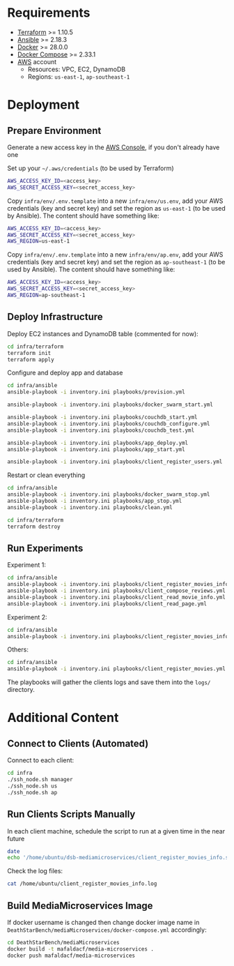 # Requirements

- [Terraform](https://developer.hashicorp.com/terraform/install) >= 1.10.5
- [Ansible](https://docs.ansible.com/ansible/latest/installation_guide/intro_installation.html#installing-and-upgrading-ansible) >= 2.18.3
- [Docker](https://docs.docker.com/engine/install/) >= 28.0.0
- [Docker Compose](https://docs.docker.com/compose/install/) >= 2.33.1
- [AWS](console.aws.amazon.com) account
    - Resources: VPC, EC2, DynamoDB
    - Regions: `us-east-1`, `ap-southeast-1`

# Deployment

## Prepare Environment

Generate a new access key in the [AWS Console](http://console.aws.amazon.com/iam/home#/security_credentials), if you don't already have one

Set up your `~/.aws/credentials` (to be used by Terraform)

```zsh
AWS_ACCESS_KEY_ID=<access_key>
AWS_SECRET_ACCESS_KEY=<secret_access_key>
```

Copy `infra/env/.env.template` into a new `infra/env/us.env`, add your AWS credentials (key and secret key) and set the region as `us-east-1` (to be used by Ansible). The content should have something like:

```zsh
AWS_ACCESS_KEY_ID=<access_key>
AWS_SECRET_ACCESS_KEY=<secret_access_key>
AWS_REGION=us-east-1
```

Copy `infra/env/.env.template` into a new `infra/env/ap.env`, add your AWS credentials (key and secret key) and set the region as `ap-southeast-1` (to be used by Ansible). The content should have something like:

```zsh
AWS_ACCESS_KEY_ID=<access_key>
AWS_SECRET_ACCESS_KEY=<secret_access_key>
AWS_REGION=ap-southeast-1
```

## Deploy Infrastructure

Deploy EC2 instances and DynamoDB table (commented for now):

```zsh
cd infra/terraform
terraform init
terraform apply
```

Configure and deploy app and database

```zsh
cd infra/ansible
ansible-playbook -i inventory.ini playbooks/provision.yml

ansible-playbook -i inventory.ini playbooks/docker_swarm_start.yml

ansible-playbook -i inventory.ini playbooks/couchdb_start.yml
ansible-playbook -i inventory.ini playbooks/couchdb_configure.yml
ansible-playbook -i inventory.ini playbooks/couchdb_test.yml

ansible-playbook -i inventory.ini playbooks/app_deploy.yml
ansible-playbook -i inventory.ini playbooks/app_start.yml

ansible-playbook -i inventory.ini playbooks/client_register_users.yml
```

Restart or clean everything

```zsh
cd infra/ansible
ansible-playbook -i inventory.ini playbooks/docker_swarm_stop.yml
ansible-playbook -i inventory.ini playbooks/app_stop.yml
ansible-playbook -i inventory.ini playbooks/clean.yml

cd infra/terraform
terraform destroy
```

## Run Experiments

Experiment 1:
```zsh
cd infra/ansible
ansible-playbook -i inventory.ini playbooks/client_register_movies_info.yml
ansible-playbook -i inventory.ini playbooks/client_compose_reviews.yml
ansible-playbook -i inventory.ini playbooks/client_read_movie_info.yml
ansible-playbook -i inventory.ini playbooks/client_read_page.yml
```

Experiment 2:
```zsh
cd infra/ansible
ansible-playbook -i inventory.ini playbooks/client_register_movies_info_read_page.yml
```

Others:
```zsh
cd infra/ansible
ansible-playbook -i inventory.ini playbooks/client_register_movies.yml
```

The playbooks will gather the clients logs and save them into the `logs/` directory.

# Additional Content

## Connect to Clients (Automated)

Connect to each client:
```zsh
cd infra
./ssh_node.sh manager
./ssh_node.sh us
./ssh_node.sh ap
```

## Run Clients Scripts Manually

In each client machine, schedule the script to run at a given time in the near future
```zsh
date
echo '/home/ubuntu/dsb-mediamicroservices/client_register_movies_info.sh > /home/ubuntu/client_register_movies_info.log 2>&1' | at 22:27
```

Check the log files:

```zsh
cat /home/ubuntu/client_register_movies_info.log
```

## Build MediaMicroservices Image

If docker username is changed then change docker image name in `DeathStarBench/mediaMicroservices/docker-compose.yml` accordingly:

```zsh
cd DeathStarBench/mediaMicroservices
docker build -t mafaldacf/media-microservices .
docker push mafaldacf/media-microservices
```
